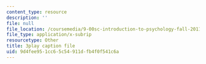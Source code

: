 ```yaml
---
content_type: resource
description: ''
file: null
file_location: /coursemedia/9-00sc-introduction-to-psychology-fall-2011/9d4fee951cc65c54911dfb4f0f541c6a_SFPPw6sDHEI.vtt
file_type: application/x-subrip
resourcetype: Other
title: 3play caption file
uid: 9d4fee95-1cc6-5c54-911d-fb4f0f541c6a
---
```

